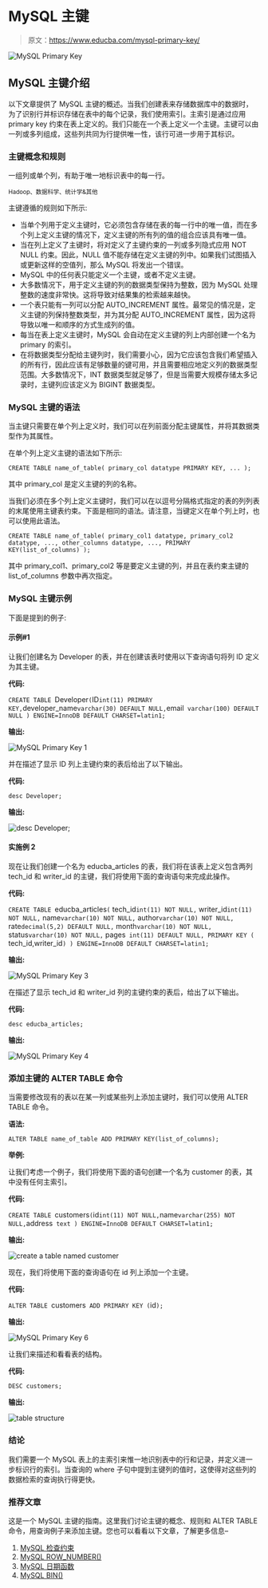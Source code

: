 # MySQL 主键

> 原文：<https://www.educba.com/mysql-primary-key/>

![MySQL Primary Key](img/ba2ac5dc0bd54e42a0bf570e9761e577.png)



## MySQL 主键介绍

以下文章提供了 MySQL 主键的概述。当我们创建表来存储数据库中的数据时，为了识别行并标识存储在表中的每个记录，我们使用索引。主索引是通过应用 primary key 约束在表上定义的。我们只能在一个表上定义一个主键。主键可以由一列或多列组成，这些列共同为行提供唯一性，该行可进一步用于其标识。

### 主键概念和规则

一组列或单个列，有助于唯一地标识表中的每一行。

<small>Hadoop、数据科学、统计学&其他</small>

主键遵循的规则如下所示:

*   当单个列用于定义主键时，它必须包含存储在表的每一行中的唯一值，而在多个列上定义主键的情况下，定义主键的所有列的值的组合应该具有唯一值。
*   当在列上定义了主键时，将对定义了主键约束的一列或多列隐式应用 NOT NULL 约束。因此，NULL 值不能存储在定义主键的列中。如果我们试图插入或更新这样的空值列，那么 MySQL 将发出一个错误。
*   MySQL 中的任何表只能定义一个主键，或者不定义主键。
*   大多数情况下，用于定义主键的列的数据类型保持为整数，因为 MySQL 处理整数的速度非常快。这将导致对结果集的检索越来越快。
*   一个表只能有一列可以分配 AUTO_INCREMENT 属性。最常见的情况是，定义主键的列保持整数类型，并为其分配 AUTO_INCREMENT 属性，因为这将导致以唯一和顺序的方式生成列的值。
*   每当在表上定义主键时，MySQL 会自动在定义主键的列上内部创建一个名为 primary 的索引。
*   在将数据类型分配给主键列时，我们需要小心，因为它应该包含我们希望插入的所有行，因此应该有足够数量的键可用，并且需要相应地定义列的数据类型范围。大多数情况下，INT 数据类型就足够了，但是当需要大规模存储太多记录时，主键列应该定义为 BIGINT 数据类型。

### MySQL 主键的语法

当主键只需要在单个列上定义时，我们可以在列前面分配主键属性，并将其数据类型作为其属性。

在单个列上定义主键的语法如下所示:

`CREATE TABLE name_of_table(
primary_col datatype PRIMARY KEY,
...
);`

其中 primary_col 是定义主键的列的名称。

当我们必须在多个列上定义主键时，我们可以在以逗号分隔格式指定的表的列列表的末尾使用主键表约束。下面是相同的语法。请注意，当键定义在单个列上时，也可以使用此语法。

`CREATE TABLE name_of_table(
primary_col1 datatype,
primary_col2 datatype,
...,
other_columns datatype,
...,
PRIMARY KEY(list_of_columns)
);`

其中 primary_col1、primary_col2 等是要定义主键的列，并且在表约束主键的 list_of_columns 参数中再次指定。

### MySQL 主键示例

下面是提到的例子:

#### 示例#1

让我们创建名为 Developer 的表，并在创建该表时使用以下查询语句将列 ID 定义为其主键。

**代码:**

`CREATE TABLE `Developer` (
`ID` int(11) PRIMARY KEY,
`developer_name` varchar(30) DEFAULT NULL,
`email` varchar(100) DEFAULT NULL
) ENGINE=InnoDB DEFAULT CHARSET=latin1;`

**输出:**

![MySQL Primary Key 1](img/1fa1f7f062234b49c5065b927e84e51e.png)



并在描述了显示 ID 列上主键约束的表后给出了以下输出。

**代码:**

`desc Developer;`

**输出:**

![desc Developer;](img/ee05c858e2dbdd8b223f37cecebb2770.png)



#### 实施例 2

现在让我们创建一个名为 educba_articles 的表，我们将在该表上定义包含两列 tech_id 和 writer_id 的主键，我们将使用下面的查询语句来完成此操作。

**代码:**

`CREATE TABLE `educba_articles` (
` tech_id` int(11) NOT NULL,
` writer_id` int(11) NOT NULL,
` name` varchar(10) NOT NULL,
` author` varchar(10) NOT NULL,
` rate` decimal(5,2) DEFAULT NULL,
` month` varchar(10) NOT NULL,
` status` varchar(10) NOT NULL,
` pages` int(11) DEFAULT NULL,
PRIMARY KEY (` tech_id,writer_id`)
) ENGINE=InnoDB DEFAULT CHARSET=latin1;`

**输出:**

![MySQL Primary Key 3](img/0106c921579736ab55825d62d8c8f302.png)



在描述了显示 tech_id 和 writer_id 列的主键约束的表后，给出了以下输出。

**代码:**

`desc educba_articles;`

**输出:**

![MySQL Primary Key 4](img/cc05e6dbb5cb55f597a08315772eee60.png)



### 添加主键的 ALTER TABLE 命令

当需要修改现有的表以在某一列或某些列上添加主键时，我们可以使用 ALTER TABLE 命令。

**语法:**

`ALTER TABLE name_of_table
ADD PRIMARY KEY(list_of_columns);`

**举例:**

让我们考虑一个例子，我们将使用下面的语句创建一个名为 customer 的表，其中没有任何主索引。

**代码:**

`CREATE TABLE `customers` (
`id` int(11) NOT NULL,
`name` varchar(255) NOT NULL,
`address` text
) ENGINE=InnoDB DEFAULT CHARSET=latin1;`

**输出:**

![create a table named customer](img/c2042505c9af2446ea49d2734df27b58.png)



现在，我们将使用下面的查询语句在 id 列上添加一个主键。

**代码:**

`ALTER TABLE `customers`
ADD PRIMARY KEY (`id`);`

**输出:**

![MySQL Primary Key 6](img/37835853f6b7aa4141df846159ddde54.png)



让我们来描述和看看表的结构。

**代码:**

`DESC customers;`

**输出:**

![table structure](img/1c15b2908003e6e9952d57e29a24e304.png)



### 结论

我们需要一个 MySQL 表上的主索引来惟一地识别表中的行和记录，并定义进一步标识行的索引。当查询的 where 子句中提到主键列的值时，这使得对这些列的数据检索的查询执行得更快。

### 推荐文章

这是一个 MySQL 主键的指南。这里我们讨论主键的概念、规则和 ALTER TABLE 命令，用查询例子来添加主键。您也可以看看以下文章，了解更多信息–

1.  [MySQL 检查约束](https://www.educba.com/mysql-check-constraint/)
2.  [MySQL ROW_NUMBER()](https://www.educba.com/mysql-row_number/)
3.  [MySQL 日期函数](https://www.educba.com/mysql-date-functions/)
4.  [MySQL BIN()](https://www.educba.com/mysql-bin/)





